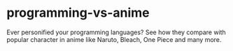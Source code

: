 # programming-vs-anime
Ever personified your programming languages? See how they compare with popular character in anime like Naruto, Bleach, One Piece and many more.
